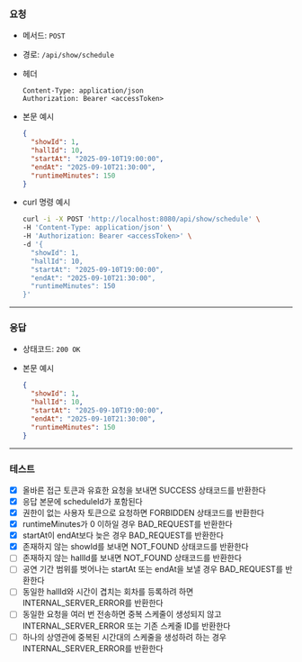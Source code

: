 ### 요청

- 메서드: `POST`
- 경로: `/api/show/schedule`
- 헤더

    ```
    Content-Type: application/json
    Authorization: Bearer <accessToken>
    ```

- 본문 예시

    ```json
    {
      "showId": 1,
      "hallId": 10,
      "startAt": "2025-09-10T19:00:00",
      "endAt": "2025-09-10T21:30:00",
      "runtimeMinutes": 150
    }
    ```

- curl 명령 예시

    ```bash
    curl -i -X POST 'http://localhost:8080/api/show/schedule' \
    -H 'Content-Type: application/json' \
    -H 'Authorization: Bearer <accessToken>' \
    -d '{
      "showId": 1,
      "hallId": 10,
      "startAt": "2025-09-10T19:00:00",
      "endAt": "2025-09-10T21:30:00",
      "runtimeMinutes": 150
    }'
    ```

---

### 응답

- 상태코드: `200 OK`
- 본문 예시

    ```json
    {
      "showId": 1,
      "hallId": 10,
      "startAt": "2025-09-10T19:00:00",
      "endAt": "2025-09-10T21:30:00",
      "runtimeMinutes": 150
    }
    ```

---

### 테스트

- [x] 올바른 접근 토큰과 유효한 요청을 보내면 SUCCESS 상태코드를 반환한다
- [x] 응답 본문에 scheduleId가 포함된다
- [x] 권한이 없는 사용자 토큰으로 요청하면 FORBIDDEN 상태코드를 반환한다
- [x] runtimeMinutes가 0 이하일 경우 BAD_REQUEST를 반환한다
- [x] startAt이 endAt보다 늦은 경우 BAD_REQUEST를 반환한다
- [x] 존재하지 않는 showId를 보내면 NOT_FOUND 상태코드를 반환한다
- [ ] 존재하지 않는 hallId를 보내면 NOT_FOUND 상태코드를 반환한다
- [ ] 공연 기간 범위를 벗어나는 startAt 또는 endAt을 보낼 경우 BAD_REQUEST를 반환한다
- [ ] 동일한 hallId와 시간이 겹치는 회차를 등록하려 하면 INTERNAL_SERVER_ERROR를 반환한다
- [ ] 동일한 요청을 여러 번 전송하면 중복 스케줄이 생성되지 않고 INTERNAL_SERVER_ERROR 또는 기존 스케줄 ID를 반환한다  
- [ ] 하나의 상영관에 중복된 시간대의 스케줄을 생성하려 하는 경우 INTERNAL_SERVER_ERROR를 반환한다
